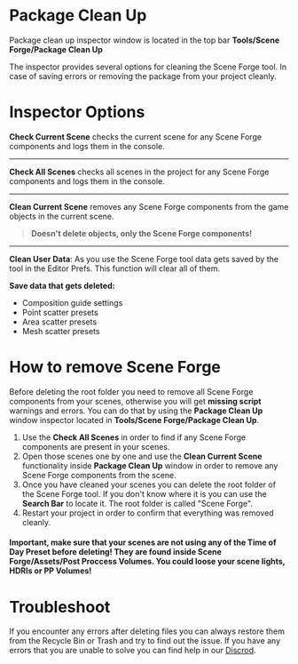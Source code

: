 ﻿
# Package Clean Up

Package clean up inspector window is located in the top bar **Tools/Scene Forge/Package Clean Up**

The inspector provides several options for cleaning the Scene Forge tool. In case of saving errors or removing the package from your project cleanly.

# Inspector Options

**Check Current Scene** checks the current scene for any Scene Forge components and logs them in the console.

---

**Check All Scenes**  checks  all scenes in the project for any Scene Forge components and logs them in the console.

---

**Clean Current Scene** removes any Scene Forge components from the game objects in the current scene. 
>**Doesn't delete objects, only the Scene Forge components!**

---

**Clean User Data**: As you use the Scene Forge tool data gets saved by the tool in the Editor Prefs. This function will clear all of them.

**Save data that gets deleted:**

- Composition guide settings
- Point scatter presets
- Area scatter presets
- Mesh scatter presets

# How to remove Scene Forge 

 Before deleting the root folder you need to remove all Scene Forge components from your scenes, otherwise you will get **missing script** warnings and errors. You can do that by using the **Package Clean Up** window inspector located in **Tools/Scene Forge/Package Clean Up**. 
 
 1.  Use the **Check All Scenes** in order to find if any Scene Forge components are present in your scenes.
 2.  Open those scenes one by one and use the **Clean Current Scene** functionality inside  **Package Clean Up** window in order to remove any Scene Forge components from the scene.
 3.  Once you have cleaned your scenes you can delete the root folder of the Scene Forge tool. If you don't know where it is you can use the **Search Bar** to locate it. The root folder is called "Scene Forge".
 4.  Restart your project in order to confirm that everything was removed cleanly.

#### Important, make sure that your scenes are not using any of the Time of Day Preset before deleting! They are found inside Scene Forge/Assets/Post Proccess Volumes. You could loose your scene lights, HDRIs or PP Volumes!

# Troubleshoot

If you encounter any errors after deleting files you can always restore them from the Recycle Bin or Trash and try to find out the issue.
If you have any errors that you are unable to solve you can find help in our [Discrod](https://discord.gg/9rUWFx9vxh).
